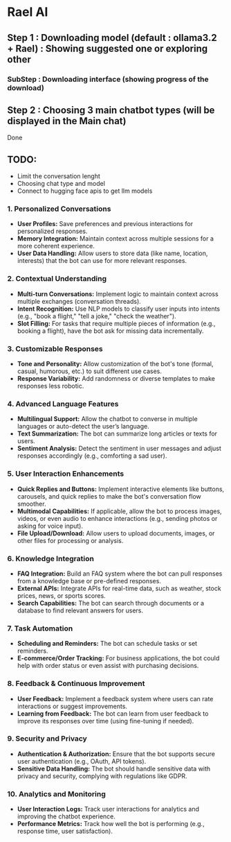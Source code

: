 # Rael AI


## Step 1 : Downloading model (default : ollama3.2 + Rael) : Showing suggested one or exploring other

### SubStep : Downloading interface (showing progress of the download)

## Step 2 : Choosing 3 main chatbot types (will be displayed in the Main chat)

Done



## TODO:
- Limit the conversation lenght
- Choosing chat type and model
- Connect to hugging face apis to get llm models

### 1. **Personalized Conversations**
- **User Profiles:** Save preferences and previous interactions for personalized responses.
- **Memory Integration:** Maintain context across multiple sessions for a more coherent experience.
- **User Data Handling:** Allow users to store data (like name, location, interests) that the bot can use for more relevant responses.

### 2. **Contextual Understanding**
- **Multi-turn Conversations:** Implement logic to maintain context across multiple exchanges (conversation threads).
- **Intent Recognition:** Use NLP models to classify user inputs into intents (e.g., "book a flight," "tell a joke," "check the weather").
- **Slot Filling:** For tasks that require multiple pieces of information (e.g., booking a flight), have the bot ask for missing data incrementally.

### 3. **Customizable Responses**
- **Tone and Personality:** Allow customization of the bot's tone (formal, casual, humorous, etc.) to suit different use cases.
- **Response Variability:** Add randomness or diverse templates to make responses less robotic.

### 4. **Advanced Language Features**
- **Multilingual Support:** Allow the chatbot to converse in multiple languages or auto-detect the user’s language.
- **Text Summarization:** The bot can summarize long articles or texts for users.
- **Sentiment Analysis:** Detect the sentiment in user messages and adjust responses accordingly (e.g., comforting a sad user).

### 5. **User Interaction Enhancements**
- **Quick Replies and Buttons:** Implement interactive elements like buttons, carousels, and quick replies to make the bot's conversation flow smoother.
- **Multimodal Capabilities:** If applicable, allow the bot to process images, videos, or even audio to enhance interactions (e.g., sending photos or asking for voice input).
- **File Upload/Download:** Allow users to upload documents, images, or other files for processing or analysis.

### 6. **Knowledge Integration**
- **FAQ Integration:** Build an FAQ system where the bot can pull responses from a knowledge base or pre-defined responses.
- **External APIs:** Integrate APIs for real-time data, such as weather, stock prices, news, or sports scores.
- **Search Capabilities:** The bot can search through documents or a database to find relevant answers for users.

### 7. **Task Automation**
- **Scheduling and Reminders:** The bot can schedule tasks or set reminders.
- **E-commerce/Order Tracking:** For business applications, the bot could help with order status or even assist with purchasing decisions.

### 8. **Feedback & Continuous Improvement**
- **User Feedback:** Implement a feedback system where users can rate interactions or suggest improvements.
- **Learning from Feedback:** The bot can learn from user feedback to improve its responses over time (using fine-tuning if needed).

### 9. **Security and Privacy**
- **Authentication & Authorization:** Ensure that the bot supports secure user authentication (e.g., OAuth, API tokens).
- **Sensitive Data Handling:** The bot should handle sensitive data with privacy and security, complying with regulations like GDPR.

### 10. **Analytics and Monitoring**
- **User Interaction Logs:** Track user interactions for analytics and improving the chatbot experience.
- **Performance Metrics:** Track how well the bot is performing (e.g., response time, user satisfaction).
